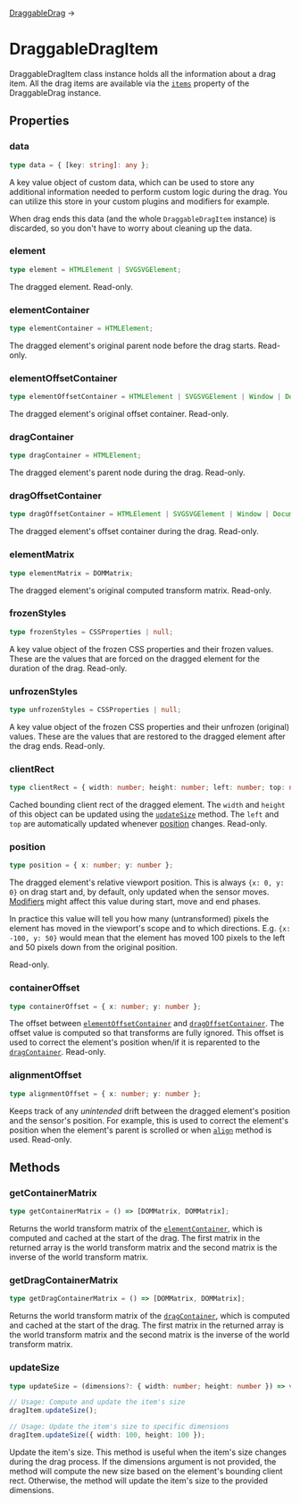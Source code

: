 [DraggableDrag](/docs/draggable-drag) →

# DraggableDragItem

DraggableDragItem class instance holds all the information about a drag item. All the drag items are available via the [`items`](/docs/draggable-drag#items) property of the DraggableDrag instance.

## Properties

### data

```ts
type data = { [key: string]: any };
```

A key value object of custom data, which can be used to store any additional information needed to perform custom logic during the drag. You can utilize this store in your custom plugins and modifiers for example.

When drag ends this data (and the whole `DraggableDragItem` instance) is discarded, so you don't have to worry about cleaning up the data.

### element

```ts
type element = HTMLElement | SVGSVGElement;
```

The dragged element. Read-only.

### elementContainer

```ts
type elementContainer = HTMLElement;
```

The dragged element's original parent node before the drag starts. Read-only.

### elementOffsetContainer

```ts
type elementOffsetContainer = HTMLElement | SVGSVGElement | Window | Document;
```

The dragged element's original offset container. Read-only.

### dragContainer

```ts
type dragContainer = HTMLElement;
```

The dragged element's parent node during the drag. Read-only.

### dragOffsetContainer

```ts
type dragOffsetContainer = HTMLElement | SVGSVGElement | Window | Document;
```

The dragged element's offset container during the drag. Read-only.

### elementMatrix

```ts
type elementMatrix = DOMMatrix;
```

The dragged element's original computed transform matrix. Read-only.

### frozenStyles

```ts
type frozenStyles = CSSProperties | null;
```

A key value object of the frozen CSS properties and their frozen values. These are the values that are forced on the dragged element for the duration of the drag. Read-only.

### unfrozenStyles

```ts
type unfrozenStyles = CSSProperties | null;
```

A key value object of the frozen CSS properties and their unfrozen (original) values. These are the values that are restored to the dragged element after the drag ends. Read-only.

### clientRect

```ts
type clientRect = { width: number; height: number; left: number; top: number };
```

Cached bounding client rect of the dragged element. The `width` and `height` of this object can be updated using the [`updateSize`](#updatesize) method. The `left` and `top` are automatically updated whenever [position](#position) changes. Read-only.

### position

```ts
type position = { x: number; y: number };
```

The dragged element's relative viewport position. This is always `{x: 0, y: 0}` on drag start and, by default, only updated when the sensor moves. [Modifiers](/docs/draggable-modifiers) might affect this value during start, move and end phases.

In practice this value will tell you how many (untransformed) pixels the element has moved in the viewport's scope and to which directions. E.g. `{x: -100, y: 50}` would mean that the element has moved 100 pixels to the left and 50 pixels down from the original position.

Read-only.

### containerOffset

```ts
type containerOffset = { x: number; y: number };
```

The offset between [`elementOffsetContainer`](#elementoffsetcontainer) and [`dragOffsetContainer`](#dragoffsetcontainer). The offset value is computed so that transforms are fully ignored. This offset is used to correct the element's position when/if it is reparented to the [`dragContainer`](#dragcontainer). Read-only.

### alignmentOffset

```ts
type alignmentOffset = { x: number; y: number };
```

Keeps track of any _unintended_ drift between the dragged element's position and the sensor's position. For example, this is used to correct the element's position when the element's parent is scrolled or when [`align`](/docs/draggable#align) method is used. Read-only.

## Methods

### getContainerMatrix

```ts
type getContainerMatrix = () => [DOMMatrix, DOMMatrix];
```

Returns the world transform matrix of the [`elementContainer`](#elementcontainer), which is computed and cached at the start of the drag. The first matrix in the returned array is the world transform matrix and the second matrix is the inverse of the world transform matrix.

### getDragContainerMatrix

```ts
type getDragContainerMatrix = () => [DOMMatrix, DOMMatrix];
```

Returns the world transform matrix of the [`dragContainer`](#dragcontainer), which is computed and cached at the start of the drag. The first matrix in the returned array is the world transform matrix and the second matrix is the inverse of the world transform matrix.

### updateSize

```ts
type updateSize = (dimensions?: { width: number; height: number }) => void;

// Usage: Compute and update the item's size
dragItem.updateSize();

// Usage: Update the item's size to specific dimensions
dragItem.updateSize({ width: 100, height: 100 });
```

Update the item's size. This method is useful when the item's size changes during the drag process. If the dimensions argument is not provided, the method will compute the new size based on the element's bounding client rect. Otherwise, the method will update the item's size to the provided dimensions.
